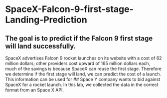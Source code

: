 # SpaceX-Falcon-9-first-stage-Landing-Prediction

## The goal is to predict if the Falcon 9 first stage will land successfully. 
SpaceX advertises Falcon 9 rocket launches on its website with a cost of 62 million dollars; other providers cost upward of 165 million dollars each, much of the savings is because SpaceX can reuse the first stage. Therefore we determine if the first stage will land, we can predict the cost of a launch. This information can be used for ## Space Y company wants to bid against SpaceX for a rocket launch. 
In this lab, we collected the data in the correct format from an Space X API.
